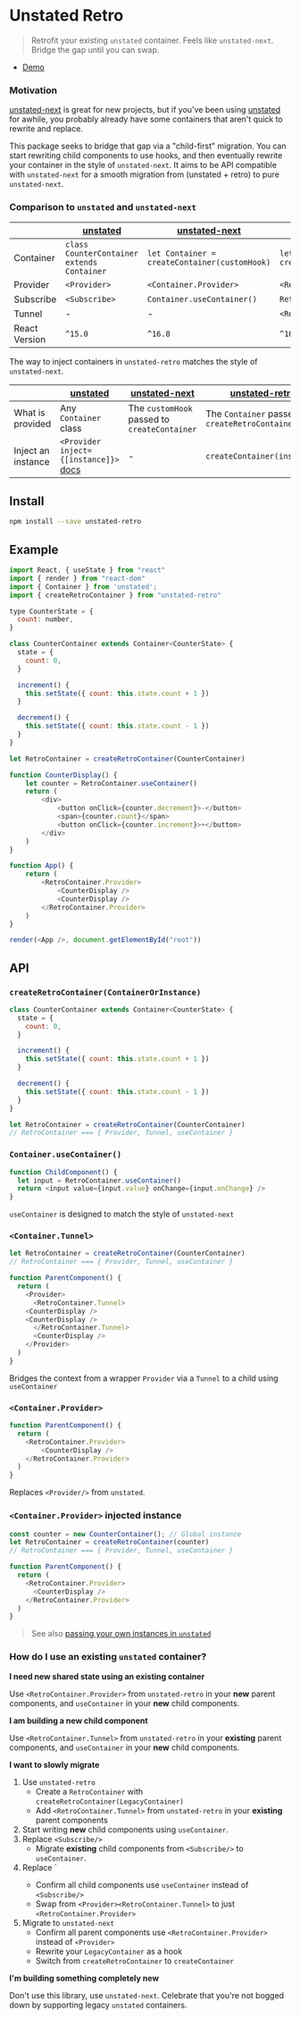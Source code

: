 # Unstated Retro

> Retrofit your existing `unstated` container. Feels like `unstated-next`. Bridge the gap until you can swap.

 - [Demo](https://codesandbox.io/s/reverse-unstated-migration-example-fy7yp?fontsize=14)

### Motivation

[unstated-next](https://github.com/jamiebuilds/unstated-next) is great for new projects, but if you've been using [unstated](https://github.com/jamiebuilds/unstated) for awhile, you probably already have some containers that aren't quick to rewrite and replace.

This package seeks to bridge that gap via a "child-first" migration. You can start rewriting child components to use hooks, and then eventually rewrite your container in the style of `unstated-next`. It aims to be API compatible with `unstated-next` for a smooth migration from (unstated + retro) to pure `unstated-next`.

### Comparison to `unstated` and `unstated-next`

|               | [unstated](https://github.com/jamiebuilds/unstated)     | [unstated-next](https://github.com/jamiebuilds/unstated-next)  | [unstated-retro](https://github.com/loganvolkers/unstated-retro)        |
|---------------|--------------|---------------|-----------------------|
| Container | `class CounterContainer extends Container`        | `let Container = createContainer(customHook)`         | `let RetroContainer = createRetroContainer(CounterContainer)`               |
| Provider | `<Provider>` | `<Container.Provider>` | `<RetroContainer.Provider>` |
| Subscribe | `<Subscribe>` | `Container.useContainer()` |  `RetroContainer.useContainer()`  |
| Tunnel | - | - |  `<RetroContainer.Tunnel>`  |
| React Version | `^15.0` | `^16.8` | `^16.8` |

The way to inject containers in `unstated-retro` matches the style of `unstated-next`.

|               | [unstated](https://github.com/jamiebuilds/unstated)     | [unstated-next](https://github.com/jamiebuilds/unstated-next)  | [unstated-retro](https://github.com/loganvolkers/unstated-retro)        |
|---------------|--------------|---------------|-----------------------|
| What is provided |  Any `Container` class | The `customHook` passed to `createContainer` |  The `Container` passed to `createRetroContainer` |
| Inject an instance | `<Provider inject={[instance]}>` [docs](https://github.com/jamiebuilds/unstated#passing-your-own-instances-directly-to-subscribe-to) | - | `createContainer(instance)` |

## Install

```sh
npm install --save unstated-retro
```

## Example

```js
import React, { useState } from "react"
import { render } from "react-dom"
import { Container } from 'unstated';
import { createRetroContainer } from "unstated-retro"

type CounterState = {
  count: number,
}

class CounterContainer extends Container<CounterState> {
  state = {
    count: 0,
  }

  increment() {
    this.setState({ count: this.state.count + 1 })
  }

  decrement() {
    this.setState({ count: this.state.count - 1 })
  }
}

let RetroContainer = createRetroContainer(CounterContainer)

function CounterDisplay() {
	let counter = RetroContainer.useContainer()
	return (
		<div>
			<button onClick={counter.decrement}>-</button>
			<span>{counter.count}</span>
			<button onClick={counter.increment}>+</button>
		</div>
	)
}

function App() {
	return (
		<RetroContainer.Provider>
			<CounterDisplay />
			<CounterDisplay />
		</RetroContainer.Provider>
	)
}

render(<App />, document.getElementById("root"))
```

## API

### `createRetroContainer(ContainerOrInstance)`

```js
class CounterContainer extends Container<CounterState> {
  state = {
    count: 0,
  }

  increment() {
    this.setState({ count: this.state.count + 1 })
  }

  decrement() {
    this.setState({ count: this.state.count - 1 })
  }
}

let RetroContainer = createRetroContainer(CounterContainer)
// RetroContainer === { Provider, Tunnel, useContainer }
```

### `Container.useContainer()`

```js
function ChildComponent() {
  let input = RetroContainer.useContainer()
  return <input value={input.value} onChange={input.onChange} />
}
```

`useContainer` is designed to match the style of `unstated-next`

### `<Container.Tunnel>`

```js
let RetroContainer = createRetroContainer(CounterContainer)
// RetroContainer === { Provider, Tunnel, useContainer }

function ParentComponent() {
  return (
    <Provider>
      <RetroContainer.Tunnel>
	<CounterDisplay />
	<CounterDisplay />
      </RetroContainer.Tunnel>
      <CounterDisplay />
    </Provider>
  )
}
```

Bridges the context from a wrapper `Provider` via a `Tunnel` to a child using `useContainer`

### `<Container.Provider>`

```js
function ParentComponent() {
  return (
    <RetroContainer.Provider>
      	<CounterDisplay />
    </RetroContainer.Provider>
  )
}
```

Replaces `<Provider/>` from `unstated`.


### `<Container.Provider>` injected instance

```js
const counter = new CounterContainer(); // Global instance
let RetroContainer = createRetroContainer(counter)
// RetroContainer === { Provider, Tunnel, useContainer }

function ParentComponent() {
  return (
    <RetroContainer.Provider>
      <CounterDisplay />
    </RetroContainer.Provider>
  )
}
```
> See also [passing your own instances in `unstated`](https://github.com/jamiebuilds/unstated#passing-your-own-instances-directly-to-subscribe-to)



### How do I use an existing `unstated` container?

**I need new shared state using an existing container**

Use `<RetroContainer.Provider>` from `unstated-retro` in your **new** parent components, and `useContainer` in your **new** child components.

**I am building a new child component**

Use `<RetroContainer.Tunnel>` from `unstated-retro` in your **existing** parent components, and `useContainer` in your **new** child components.

**I want to slowly migrate**

 1. Use `unstated-retro`
     - Create a `RetroContainer` with `createRetroContainer(LegacyContainer)`
     - Add `<RetroContainer.Tunnel>` from `unstated-retro` in your **existing** parent components
 2. Start writing **new** child components using `useContainer`.
 3. Replace `<Subscribe/>`
     - Migrate **existing** child components from `<Subscribe/>` to `useContainer`.
 4. Replace `<Provider/>
     - Confirm all child components use `useContainer` instead of `<Subscribe/>`
     - Swap from `<Provider><RetroContainer.Tunnel>` to just `<RetroContainer.Provider>`
 5. Migrate to `unstated-next`
     - Confirm all parent components use `<RetroContainer.Provider>` instead of `<Provider>`
     - Rewrite your `LegacyContainer` as a hook
     - Switch from `createRetroContainer` to `createContainer`

**I'm building something completely new**

Don't use this library, use `unstated-next`. Celebrate that you're not bogged down by supporting legacy `unstated` containers.
